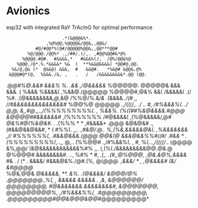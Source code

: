 # Avionics
esp32 with integrated RaY TrAcInG for optimal performance

                         .*(&@@@&%*.                       
                   ,%@%@@,%@@@@&/@@&,,@@&/                 
               #@/#@@*%(@#/@@@@@%@@&,,@@***@@#             
            %@/@@@./@@%* .,/##/.(/,. ,#@@%@@#&*@%          
          %@@@@.#@#.  #&&&&,*   #&&&%(/,  /@%/@@&%@        
        %@@@./@*.%.*&&&&* %&  (  **%&&@&&&&( *@@#@,@@.     
      %&/@,@& (*  @&&@( &&&,  #   &&@#.   *%&@# &@@&.@%    
     &@@@#@*(@,  %&&&./&, ,   .   /   /&&&&&&&&&*.@@ (@@.  
   .@*@#%@.&&#  &&&% %. .&&       ,/@&&&&&*        %@@@@@. 
   @@@@@& &&&  &&&. (  %&&&       %&&&&(      ,%&&@./@@@@@ 
  %@@@@#,@&% &&(    /&&&&&(  .(/  %#.    .(@&&&&&&&&*,@*,&@
 /%%@/%.&*/&*  .(&&&&*../(# ,,    //#&&&&&&&&&&&&&&#* %@@%@
 @@@@@   .,/(((/*,.      ./   ..  #, /#%&&&%(.      ./ @,@,
*&,,#@.*,,.,/(%%%%%%%%%(. ,       %&&%.  (%((##%&@&&&&.#@@@
&@@@@##&&&&&&#*   ,(%%%%%%%       /#@&&&&(   ,(%@&&&&&/,@*#
@&%#@(%&@&#*.      .  .(%%%  *    *    ,#&&&&*         .@@@
&@&@&#    .,(#&&@&&@&&#,  *  (    #%%(. ,,.     .,*#&@/.@..
*%,(%&,&&&&&@&(.  ,%&&&&&&&  ,//  #%%%%%%(,  .*#&&@&&&.(@@@
 @@&(@ &&&@&&%%#((#/   .#&&       * .(%%%%%%%%%(*,..,, @,..
 (%%@@#        .,/#%&&%(. ,       #, %(*...,/((((/*.. (@@@@
  &%,@@/ (&@&&&&&&&&&&&&%#%  ,,.  (,(%(./&&&&&&&&&@@*.@&*.@
   @%@@@#.&&&&&&&&#.    ..,  %#%  * #, ,(,.    .*(#,,@%@@@,
   ,@&.&@%,&&&&*      #&   . / (* .  &&&&/ #&&&@&%./@#.(%, 
     @(*@@@.      ,&&&/    *     ,    ,@&&&&# (&/ &#@@@@*  
      %@&,@@& *@&&&&&,    **.    &%.   .(@&&&&/ &@@@/@%    
       .@@@@@@@.,%(, ,  &&&&&   &&&&&  .  ,&, &@@@@@@/     
          @@@@@@@@, *#@&&&&&&&.&&&&&&&&#,  &@@@@@@@,       
            @@@@@@@@@%,  ,/#%&&&%%/,  .#@@@@@@@@@,         
              .@@@@@@@@@#*@@&@@@&@@*#@@@@@@@@@*   
